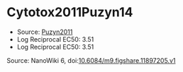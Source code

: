 <a name="material" />

# Cytotox2011Puzyn14
<script type="application/ld+json">
  {
    "@context": "https://schema.org/",
    "@type": "ChemicalSubstance",
    "@id": "https://egonw.github.io/nanowiki/nanowiki14.html#material",
    "http://purl.org/dc/terms/conformsTo":
      {
        "@type": "CreativeWork",
        "@id": "https://bioschemas.org/profiles/ChemicalSubstance/0.4-RELEASE/"
      },
    "identfier": "14",
    "name": "Cytotox2011Puzyn14",
    "url": "https://egonw.github.io/nanowiki/nanowiki14.html#material",
    "sameAs": "http://127.0.0.1/mediawiki/index.php/Special:URIResolver/Cytotox2011Puzyn14"
  }
</script>


* Source: [Puzyn2011](articlePuzyn2011.md)
* Log Reciprocal EC50: 3.51 
* Log Reciprocal EC50: 3.51 


Source: NanoWiki 6, doi:[10.6084/m9.figshare.11897205.v1](https://doi.org/10.6084/m9.figshare.11897205.v1)
